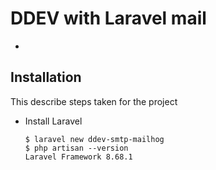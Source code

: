 # DDEV with Laravel mail <!-- omit in toc -->

- [](#)

## Installation

This describe steps taken for the project

- Install Laravel

    ```shell
    $ laravel new ddev-smtp-mailhog
    $ php artisan --version
    Laravel Framework 8.68.1
    ```
